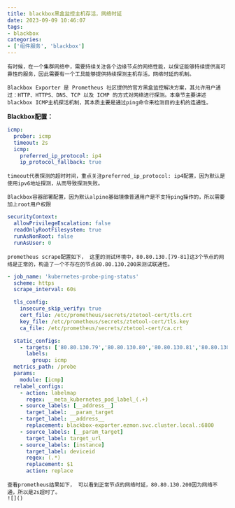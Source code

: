 ```yaml
---
title: blackbox黑盒监控主机存活，网络时延
date: 2023-09-09 10:46:07
tags:
- blackbox
categories:
- ['组件服务', 'blackbox']
---
```

    有时候，在一个集群网络中，需要持续关注各个边缘节点的网络性能，以保证能够持续提供高可靠性的服务，因此需要有一个工具能够提供持续探测主机存活，网络时延的机制。

    Blackbox Exporter 是 Prometheus 社区提供的官方黑盒监控解决方案，其允许用户通过：HTTP、HTTPS、DNS、TCP 以及 ICMP 的方式对网络进行探测。本章节主要讲述blackbox ICMP主机探活机制，其本质主要是通过ping命令来检测目的主机的连通性。

**Blackbox配置：**
```yaml
icmp:
  prober: icmp
  timeout: 2s
  icmp:
    preferred_ip_protocol: ip4
    ip_protocol_fallback: true
```

    timeout代表探测的超时时间，重点关注preferred_ip_protocol: ip4配置，因为默认是使用ipv6地址探测，从而导致探测失败。

    Blackbox容器部署配置，因为默认alpine基础镜像普通用户是不支持ping操作的，所以需要加上root用户权限
```yaml
securityContext:
  allowPrivilegeEscalation: false
  readOnlyRootFilesystem: true
  runAsNonRoot: false
  runAsUser: 0
```

    prometheus scrape配置如下， 这里的测试环境中，80.80.130.[79-81]这3个节点的网络是正常的，构造了一个不存在的节点80.80.130.200来测试联通性。
```yaml
- job_name: 'kubernetes-probe-ping-status'
  scheme: https
  scrape_interval: 60s

  tls_config:
    insecure_skip_verify: true
    cert_file: /etc/prometheus/secrets/ztetool-cert/tls.crt
    key_file: /etc/prometheus/secrets/ztetool-cert/tls.key
    ca_file: /etc/prometheus/secrets/ztetool-cert/ca.crt

  static_configs:
    - targets: ['80.80.130.79','80.80.130.80','80.80.130.81','80.80.130.200']
      labels:
        group: icmp
  metrics_path: /probe
  params:
    module: [icmp]
  relabel_configs:
    - action: labelmap
      regex: __meta_kubernetes_pod_label_(.+)
    - source_labels: [__address__]
      target_label: __param_target
    - target_label: __address__
      replacement: blackbox-exporter.ezmon.svc.cluster.local.:6800
    - source_labels: [__param_target]
      target_label: target_url
    - source_labels: [instance]
      target_label: deviceid
      regex: (.*)
      replacement: $1
      action: replace
```
    查看prometheus结果如下， 可以看到正常节点的网络时延，80.80.130.200因为网络不通，所以是2s超时了。
    ![]()
